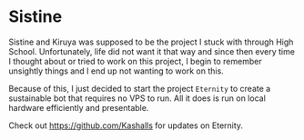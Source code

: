 # Sistine

Sistine and Kiruya was supposed to be the project I stuck with through High School. Unfortunately, life did not want it that way and since then every time I thought about or tried to work on this project, I begin to remember unsightly things and I end up not wanting to work on this. 

Because of this, I just decided to start the project `Eternity` to create a sustainable bot that requires no VPS to run. All it does is run on local hardware efficiently and presentable.

Check out https://github.com/Kashalls for updates on Eternity.
